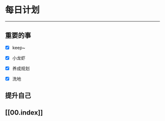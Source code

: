 
# 每日计划
---
## 重要的事

- [x]  keep~
- [x]  小龙虾
- [x]  养成规划
- [x] 洗地



## 提升自己

  



## [[00.index]]










